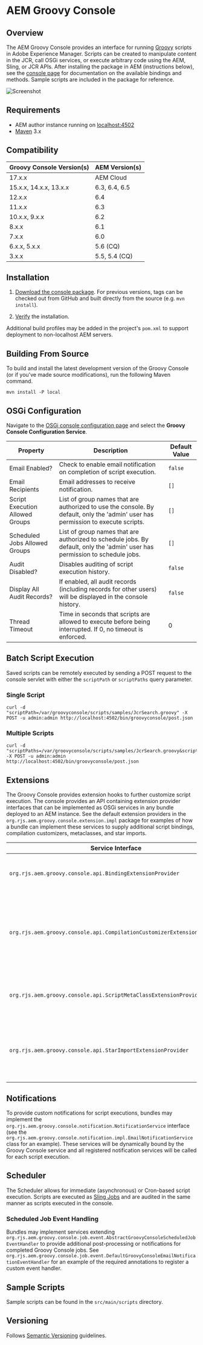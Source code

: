 # AEM Groovy Console



## Overview

The AEM Groovy Console provides an interface for running [Groovy](http://www.groovy-lang.org/) scripts in Adobe Experience Manager.  Scripts can be created to manipulate content in the JCR, call OSGi services, or execute arbitrary code using the AEM, Sling, or JCR APIs.  After installing the package in AEM (instructions below), see the [console page](http://localhost:4502/groovyconsole) for documentation on the available bindings and methods.  Sample scripts are included in the package for reference.

![Screenshot](src/site/screenshot.png)

## Requirements

* AEM author instance running on [localhost:4502](http://localhost:4502/)
* [Maven](http://maven.apache.org/) 3.x

## Compatibility

Groovy Console Version(s) | AEM Version(s)
------------ | -------------
17.x.x | AEM Cloud
15.x.x, 14.x.x, 13.x.x | 6.3, 6.4, 6.5
12.x.x | 6.4
11.x.x | 6.3
10.x.x, 9.x.x | 6.2
8.x.x | 6.1
7.x.x | 6.0
6.x.x, 5.x.x | 5.6 (CQ)
3.x.x | 5.5, 5.4 (CQ)

## Installation

1. [Download the console package](https://github.com/raghavajoijode/aem-groovy-console/releases/download/0.0.1-SNAPSHOT/aem-groovy-console-all-0.0.1-SNAPSHOT.zip).  For previous versions, tags can be checked out from GitHub and built directly from the source (e.g. `mvn install`).

2. [Verify](http://localhost:4502/groovyconsole) the installation.

Additional build profiles may be added in the project's `pom.xml` to support deployment to non-localhost AEM servers.

## Building From Source

To build and install the latest development version of the Groovy Console (or if you've made source modifications), run the following Maven command.

    mvn install -P local

## OSGi Configuration

Navigate to the [OSGi console configuration page](http://localhost:4502/system/console/configMgr) and select the **Groovy Console Configuration Service**.

Property | Description | Default Value
------------ | ------------- | ----------
Email Enabled? | Check to enable email notification on completion of script execution. | `false`
Email Recipients | Email addresses to receive notification. | `[]`
Script Execution Allowed Groups | List of group names that are authorized to use the console.  By default, only the 'admin' user has permission to execute scripts. | `[]`
Scheduled Jobs Allowed Groups | List of group names that are authorized to schedule jobs.  By default, only the 'admin' user has permission to schedule jobs. | `[]`
Audit Disabled? | Disables auditing of script execution history. | `false`
Display All Audit Records? | If enabled, all audit records (including records for other users) will be displayed in the console history. | `false`
Thread Timeout | Time in seconds that scripts are allowed to execute before being interrupted.  If 0, no timeout is enforced. | 0 

## Batch Script Execution

Saved scripts can be remotely executed by sending a POST request to the console servlet with either the `scriptPath` or `scriptPaths` query parameter.

### Single Script

    curl -d "scriptPath=/var/groovyconsole/scripts/samples/JcrSearch.groovy" -X POST -u admin:admin http://localhost:4502/bin/groovyconsole/post.json

### Multiple Scripts

    curl -d "scriptPaths=/var/groovyconsole/scripts/samples/JcrSearch.groovy&scriptPaths=/var/groovyconsole/scripts/samples/FulltextQuery.groovy" -X POST -u admin:admin http://localhost:4502/bin/groovyconsole/post.json

## Extensions

The Groovy Console provides extension hooks to further customize script execution.  The console provides an API containing extension provider interfaces that can be implemented as OSGi services in any bundle deployed to an AEM instance.  See the default extension providers in the `org.rjs.aem.groovy.console.extension.impl` package for examples of how a bundle can implement these services to supply additional script bindings, compilation customizers, metaclasses, and star imports.

Service Interface | Description
------------ | -------------
`org.rjs.aem.groovy.console.api.BindingExtensionProvider` | Customize the bindings that are provided for each script execution.
`org.rjs.aem.groovy.console.api.CompilationCustomizerExtensionProvider` | Restrict language features (via blacklist or whitelist) or provide AST transformations within the Groovy script compilation.
`org.rjs.aem.groovy.console.api.ScriptMetaClassExtensionProvider` | Add runtime metaclasses (i.e. new methods) to the underlying script class.
`org.rjs.aem.groovy.console.api.StarImportExtensionProvider` | Supply additional star imports that are added to the compiler configuration for each script execution.

## Notifications

To provide custom notifications for script executions, bundles may implement the `org.rjs.aem.groovy.console.notification.NotificationService` interface (see the `org.rjs.aem.groovy.console.notification.impl.EmailNotificationService` class for an example).  These services will be dynamically bound by the Groovy Console service and all registered notification services will be called for each script execution.

## Scheduler

The Scheduler allows for immediate (asynchronous) or Cron-based script execution.  Scripts are executed as [Sling Jobs](https://sling.apache.org/documentation/bundles/apache-sling-eventing-and-job-handling.html) and are audited in the same manner as scripts executed in the console.

### Scheduled Job Event Handling

Bundles may implement services extending `org.rjs.aem.groovy.console.job.event.AbstractGroovyConsoleScheduledJobEventHandler` to provide additional post-processing or notifications for completed Groovy Console jobs.  See `org.rjs.aem.groovy.console.job.event.DefaultGroovyConsoleEmailNotificationEventHandler` for an example of the required annotations to register a custom event handler.

## Sample Scripts

Sample scripts can be found in the `src/main/scripts` directory.

## Versioning

Follows [Semantic Versioning](http://semver.org/) guidelines.